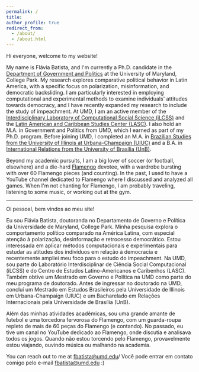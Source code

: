 ```yaml
---
permalink: /
title: 
author_profile: true
redirect_from: 
  - /about/
  - /about.html
---
```


Hi everyone, welcome to my website!

My name is Flávia Batista, and I'm currently a Ph.D. candidate in the [Department of Government and Politics](https://gvpt.umd.edu/) at the University of Maryland, College Park. My research explores comparative political behavior in Latin America, with a specific focus on polarization, misinformation, and democratic backsliding. I am particularly interested in employing computational and experimental methods to examine individuals' attitudes towards democracy, and I have recently expanded my research to include the study of impeachment. At UMD, I am an active member of the [Interdisciplinary Laboratory of Computational Social Science (iLCSS)](https://ilcss.umd.edu/) and the [Latin American and Caribbean Studies Center (LASC)](https://www.lasc.umd.edu/). I also hold an M.A. in Government and Politics from UMD, which I earned as part of my Ph.D. program. Before joining UMD, I completed an M.A. in [Brazilian Studies from the University of Illinois at Urbana-Champaign (UIUC)](https://lemann.illinois.edu/) and a B.A. in [International Relations from the University of Brasília (UnB)](https://irel.unb.br/).


Beyond my academic pursuits, I am a big lover of soccer (or football, elsewhere) and a die-hard [Flamengo](https://www.flamengo.com.br/) devotee, with a wardrobe bursting with over 60 Flamengo pieces (and counting). In the past, I used to have a YouTube channel dedicated to Flamengo where I discussed and analyzed all games. When I'm not chanting for Flamengo, I am probably traveling, listening to some music, or working out at the gym.

---

Oi pessoal, bem vindos ao meu site!

Eu sou Flávia Batista, doutoranda no Departamento de Governo e Política da Universidade de Maryland, College Park. Minha pesquisa explora o comportamento político comparado na América Latina, com especial atenção à polarização, desinformação e retrocesso democrático. Estou interessada em aplicar métodos computacionais e experimentais para estudar as atitudes dos indivíduos em relação à democracia e recentemente ampliei meu foco para o estudo do impeachment. Na UMD, sou parte do Laboratório Interdisciplinar de Ciência Social Computacional (iLCSS) e do Centro de Estudos Latino-Americanos e Caribenhos (LASC). Também obtive um Mestrado em Governo e Política na UMD como parte do meu programa de doutorado. Antes de ingressar no doutorado na UMD, concluí um Mestrado em Estudos Brasileiros pela Universidade de Illinois em Urbana-Champaign (UIUC) e um Bacharelado em Relações Internacionais pela Universidade de Brasília (UnB).

Além das minhas atividades acadêmicas, sou uma grande amante de futebol e uma torcedora fervorosa do Flamengo, com um guarda-roupa repleto de mais de 60 peças do Flamengo (e contando). No passado, eu tive um canal no YouTube dedicado ao Flamengo, onde discutia e analisava todos os jogos. Quando não estou torcendo pelo Flamengo, provavelmente estou viajando, ouvindo música ou malhando na academia.

You can reach out to me at fbatista@umd.edu/ Você pode entrar em contato comigo pelo e-mail fbatista@umd.edu :)

